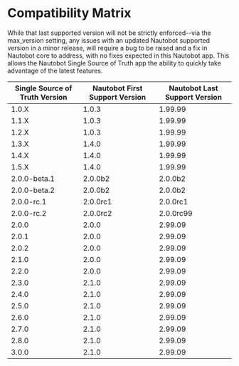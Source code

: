# Compatibility Matrix

While that last supported version will not be strictly enforced--via the max_version setting, any issues with an updated Nautobot supported version in a minor release, will require a bug to be raised and a fix in Nautobot core to address, with no fixes expected in this Nautobot app. This allows the Nautobot Single Source of Truth app the ability to quickly take advantage of the latest features.

| Single Source of Truth Version | Nautobot First Support Version | Nautobot Last Support Version |
| ------------------------------ | ------------------------------ | ----------------------------- |
| 1.0.X                          | 1.0.3                          | 1.99.99                       |
| 1.1.X                          | 1.0.3                          | 1.99.99                       |
| 1.2.X                          | 1.0.3                          | 1.99.99                       |
| 1.3.X                          | 1.4.0                          | 1.99.99                       |
| 1.4.X                          | 1.4.0                          | 1.99.99                       |
| 1.5.X                          | 1.4.0                          | 1.99.99                       |
| 2.0.0-beta.1                   | 2.0.0b2                        | 2.0.0b2                       |
| 2.0.0-beta.2                   | 2.0.0b2                        | 2.0.0b2                       |
| 2.0.0-rc.1                     | 2.0.0rc1                       | 2.0.0rc1                      |
| 2.0.0-rc.2                     | 2.0.0rc2                       | 2.0.0rc99                     |
| 2.0.0                          | 2.0.0                          | 2.99.09                       |
| 2.0.1                          | 2.0.0                          | 2.99.09                       |
| 2.0.2                          | 2.0.0                          | 2.99.09                       |
| 2.1.0                          | 2.0.0                          | 2.99.09                       |
| 2.2.0                          | 2.0.0                          | 2.99.09                       |
| 2.3.0                          | 2.1.0                          | 2.99.09                       |
| 2.4.0                          | 2.1.0                          | 2.99.09                       |
| 2.5.0                          | 2.1.0                          | 2.99.09                       |
| 2.6.0                          | 2.1.0                          | 2.99.09                       |
| 2.7.0                          | 2.1.0                          | 2.99.09                       |
| 2.8.0                          | 2.1.0                          | 2.99.09                       |
| 3.0.0                          | 2.1.0                          | 2.99.09                       |
